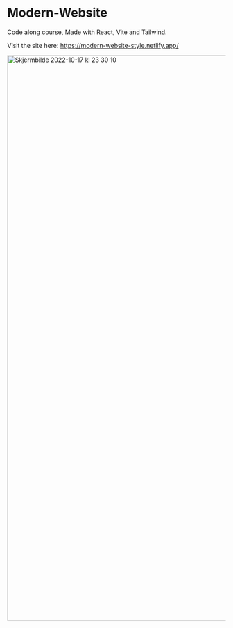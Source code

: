 # Modern-Website

Code along course, Made with React, Vite and Tailwind.

Visit the site here: https://modern-website-style.netlify.app/

<img width="1303" alt="Skjermbilde 2022-10-17 kl  23 30 10" src="https://user-images.githubusercontent.com/57668355/196287716-9d7c6218-0122-431b-8d9a-f3b1213b3c97.png">
